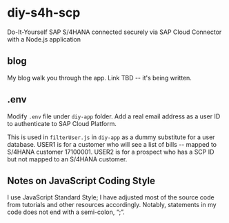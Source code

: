 # diy-s4h-scp
Do-It-Yourself SAP S/4HANA connected securely via SAP Cloud Connector with a Node.js application

## blog
My blog walk you through the app. Link TBD -- it's being written.

## .env
Modify `.env` file under `diy-app` folder. Add a real email address as a user ID to authenticate to SAP Cloud Platform.

This is used in `filterUser.js` in `diy-app` as a dummy substitute for a user database.
USER1 is for a customer who will see a list of bills -- mapped to S/4HANA customer 17100001. 
USER2 is for a prospect who has a SCP ID but not mapped to an S/4HANA customer.

## Notes on JavaScript Coding Style
I use JavaScript Standard Style; I have adjusted most of the source code from tutorials and other resources accordingly. Notably, statements in my code does not end with a semi-colon, “;”. 
